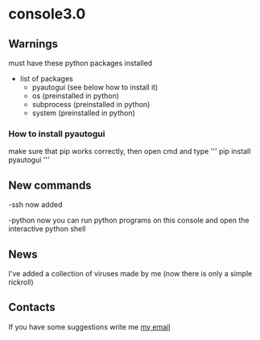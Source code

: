 # console3.0

## Warnings
must have these python packages installed

* list of packages
  * pyautogui (see below how to install it)
  * os (preinstalled in python)
  * subprocess (preinstalled in python)
  * system (preinstalled in python)

### How to install pyautogui
make sure that pip works correctly, then open cmd and type
'''
pip install pyautogui
'''

## New commands
-ssh now added

-python now you can run python programs on this console and open the interactive python shell

## News
I've added a collection of viruses made by me (now there is only a simple rickroll)

## Contacts
If you have some suggestions write me
[my email](mailto:kekkopdev@gmail.com)
